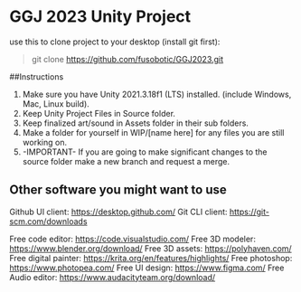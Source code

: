 # GGJ 2023 Unity Project

use this to clone project to your desktop (install git first):
> git clone https://github.com/fusobotic/GGJ2023.git

##Instructions
1. Make sure you have Unity 2021.3.18f1 (LTS) installed. (include Windows, Mac, Linux build).
2. Keep Unity Project Files in Source folder.
3. Keep finalized art/sound in Assets folder in their sub folders.
4. Make a folder for yourself in WIP/[name here] for any files you are still working on.
5. -IMPORTANT- If you are going to make significant changes to the source folder make a new branch and request a merge.


## Other software you might want to use
Github UI client: https://desktop.github.com/
Git CLI client: https://git-scm.com/downloads

Free code editor: https://code.visualstudio.com/
Free 3D modeler: https://www.blender.org/download/
Free 3D assets: https://polyhaven.com/
Free digital painter: https://krita.org/en/features/highlights/
Free photoshop: https://www.photopea.com/
Free UI design: https://www.figma.com/
Free Audio editor: https://www.audacityteam.org/download/
